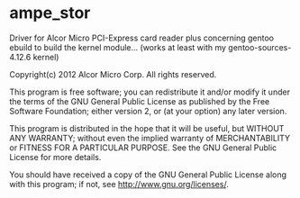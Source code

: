 # ampe_stor
Driver for Alcor Micro PCI-Express card reader
plus concerning gentoo ebuild to build the kernel module...
(works at least with my gentoo-sources-4.12.6 kernel)


Copyright(c) 2012 Alcor Micro Corp. All rights reserved.

 This program is free software; you can redistribute it and/or modify it
 under the terms of the GNU General Public License as published by the
 Free Software Foundation; either version 2, or (at your option) any later version.

 This program is distributed in the hope that it will be useful, but
 WITHOUT ANY WARRANTY; without even the implied warranty of
 MERCHANTABILITY or FITNESS FOR A PARTICULAR PURPOSE.  See the GNU
 General Public License for more details.

 You should have received a copy of the GNU General Public License along
 with this program; if not, see <http://www.gnu.org/licenses/>.
